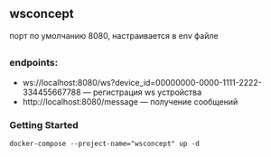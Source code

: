 ## wsconcept
порт по умолчанию 8080, настраивается в env файле

##
### endpoints:
* ws://localhost:8080/ws?device_id=00000000-0000-1111-2222-334455667788 — регистрация ws устройства
* http://localhost:8080/message — получение сообщений

### Getting Started
    docker-compose --project-name="wsconcept" up -d
